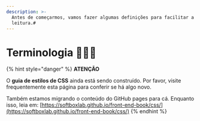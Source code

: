 ```yaml
---
description: >-
  Antes de começarmos, vamos fazer algumas definições para facilitar a sua
  leitura.#
---
```


# Terminologia 👩🏼‍🏫

{% hint style="danger" %}
**ATENÇÃO**

O **guia de estilos de CSS** ainda está sendo construído. Por favor, visite frequentemente esta página para conferir se há algo novo.

Também estamos migrando o conteúdo do GitHub pages para cá. Enquanto isso, leia em: [https://softboxlab.github.io/front-end-book/css/](https://softboxlab.github.io/front-end-book/css/)
{% endhint %}

